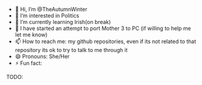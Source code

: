 - 👋 Hi, I’m @TheAutumnWinter
- 👀 I’m interested in Politics
- 🌱 I’m currently learning Irish(on break)
- 💞️ I have started an attempt to port Mother 3 to PC (if willing to help me let me know)
- 📫 How to reach me: my github repositories, even if its not related to that repository its ok to try to talk to me through it
- 😄 Pronouns: She/Her
- ⚡ Fun fact: 



TODO:

<!---
TheAutumnWinter/TheAutumnWinter is a ✨ special ✨ repository because its `README.md` (this file) appears on your GitHub profile.
You can click the Preview link to take a look at your changes.
--->
